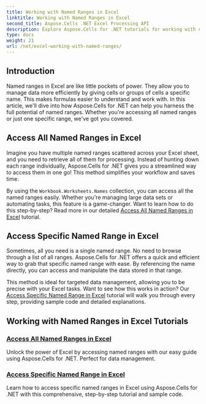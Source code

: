 ```yaml
---
title: Working with Named Ranges in Excel
linktitle: Working with Named Ranges in Excel
second_title: Aspose.Cells .NET Excel Processing API
description: Explore Aspose.Cells for .NET tutorials for working with named ranges in Excel. Learn how to access all or specific named ranges with step-by-step guides.
type: docs
weight: 21
url: /net/excel-working-with-named-ranges/
---
```

## Introduction

Named ranges in Excel are like little pockets of power. They allow you to manage data more efficiently by giving cells or groups of cells a specific name. This makes formulas easier to understand and work with. In this article, we'll dive into how Aspose.Cells for .NET can help you harness the full potential of named ranges. Whether you're accessing all named ranges or just one specific range, we've got you covered.

## Access All Named Ranges in Excel

Imagine you have multiple named ranges scattered across your Excel sheet, and you need to retrieve all of them for processing. Instead of hunting down each range individually, Aspose.Cells for .NET gives you a streamlined way to access them in one go! This method simplifies your workflow and saves time.

By using the `Workbook.Worksheets.Names` collection, you can access all the named ranges easily. Whether you're managing large data sets or automating tasks, this feature is a game-changer. Want to learn how to do this step-by-step? Read more in our detailed [Access All Named Ranges in Excel](./access-all-named-ranges/) tutorial.

## Access Specific Named Range in Excel

Sometimes, all you need is a single named range. No need to browse through a list of all ranges. Aspose.Cells for .NET offers a quick and efficient way to grab that specific named range with ease. By referencing the name directly, you can access and manipulate the data stored in that range.

This method is ideal for targeted data management, allowing you to be precise with your Excel tasks. Want to see how this works in action? Our [Access Specific Named Range in Excel](./access-specific-named-range/) tutorial will walk you through every step, providing sample code and detailed explanations.

## Working with Named Ranges in Excel Tutorials
### [Access All Named Ranges in Excel](./access-all-named-ranges/)
Unlock the power of Excel by accessing named ranges with our easy guide using Aspose.Cells for .NET. Perfect for data management.
### [Access Specific Named Range in Excel](./access-specific-named-range/)
Learn how to access specific named ranges in Excel using Aspose.Cells for .NET with this comprehensive, step-by-step tutorial and sample code.
